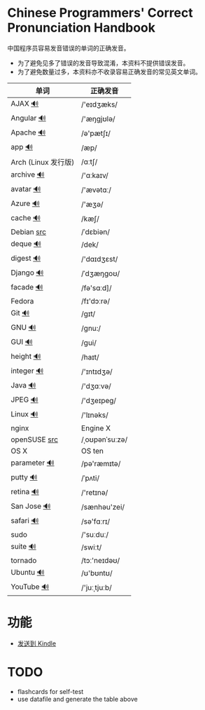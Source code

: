 # Chinese Programmers' Correct Pronunciation Handbook

中国程序员容易发音错误的单词的正确发音。

* 为了避免见多了错误的发音导致混淆，本资料不提供错误发音。
* 为了避免数量过多，本资料亦不收录容易正确发音的常见英文单词。

| 单词                                                                    | 正确发音     | 
| ----                                                                    | -------      | 
| AJAX [🔊](http://dict.youdao.com/dictvoice?audio=AJAX&type=2)           | /'eɪdʒæks/   | 
| Angular [🔊](http://dict.youdao.com/dictvoice?audio=Angular&type=2)     | /'æŋgjʊlə/   | 
| Apache [🔊](http://dict.youdao.com/dictvoice?audio=Apache&type=2)       | /ə'pætʃɪ/    | 
| app [🔊](http://dict.youdao.com/dictvoice?audio=app&type=2)             | /æp/         | 
| Arch (Linux 发行版) | /ɑːtʃ/ |
| archive [🔊](http://dict.youdao.com/dictvoice?audio=archive&type=2)     | /'ɑːkaɪv/    | 
| avatar [🔊](http://dict.youdao.com/dictvoice?audio=avatar&type=2)       | /'ævətɑː/    | 
| Azure [🔊](http://dict.youdao.com/dictvoice?audio=azure&type=2)         | /'æʒə/       | 
| cache [🔊](http://dict.youdao.com/dictvoice?audio=cache&type=2)         | /kæʃ/        | 
| Debian [src](https://en.wikipedia.org/wiki/Debian) | /ˈdɛbiən/ |
| deque [🔊](http://dict.youdao.com/dictvoice?audio=deque&type=2)         | /dek/        | 
| digest [🔊](http://dict.youdao.com/dictvoice?audio=digest&type=2)       | /'dɑɪdʒɛst/  | 
| Django [🔊](http://dict.youdao.com/dictvoice?audio=Django&type=2)       | /ˈdʒæŋɡoʊ/   | 
| facade [🔊](http://dict.youdao.com/dictvoice?audio=facade&type=2)       | /fə'sɑːd]/   | 
| Fedora | /fɪ'dɔːrə/ |
| Git [🔊](http://dict.youdao.com/dictvoice?audio=git&type=2)             | /ɡɪt/        | 
| GNU [🔊](http://dict.youdao.com/dictvoice?audio=GNU&type=2)             | /gnu:/       | 
| GUI [🔊](http://dict.youdao.com/dictvoice?audio=GUI&type=2)             | /ɡui/        | 
| height [🔊](http://dict.youdao.com/dictvoice?audio=height&type=2)       | /haɪt/       | 
| integer [🔊](http://dict.youdao.com/dictvoice?audio=integer&type=2)     | /'ɪntɪdʒə/   | 
| Java [🔊](http://dict.youdao.com/dictvoice?audio=java&type=2)           | /'dʒɑːvə/    | 
| JPEG [🔊](http://dict.youdao.com/dictvoice?audio=JPEG&type=2)           | /'dʒeɪpeɡ/   | 
| Linux [🔊](http://dict.youdao.com/dictvoice?audio=linux&type=2)         | /'lɪnəks/    | 
| nginx                                                                   | Engine X     | 
| openSUSE [src](https://en.wikipedia.org/wiki/OpenSUSE) | /ˌoʊpənˈsuːzə/ |
| OS X                                                                    | OS ten       | 
| parameter [🔊](http://dict.youdao.com/dictvoice?audio=parameter&type=2) | /pə'ræmɪtə/  | 
| putty [🔊](http://dict.youdao.com/dictvoice?audio=putty&type=2)         | /ˈpʌti/      | 
| retina [🔊](http://dict.youdao.com/dictvoice?audio=retina&type=2)       | /'retɪnə/    | 
| San Jose [🔊](http://dict.youdao.com/dictvoice?audio=san%20jose&type=2) | /sænhəu'zei/ | 
| safari [🔊](http://dict.youdao.com/dictvoice?audio=safari&type=2)       | /sə'fɑːrɪ/   | 
| sudo                                                                    | /'suːduː/    | 
| suite [🔊](http://dict.youdao.com/dictvoice?audio=suite&type=2)         | /swiːt/      | 
| tornado | /tɔː'neɪdəʊ/ |
| Ubuntu [🔊](http://dict.youdao.com/dictvoice?audio=ubuntu&type=2)       | /ʊ'bʊntʊ/    | 
| YouTube [🔊](http://dict.youdao.com/dictvoice?audio=youtube&type=2)     | /'juːˌtjuːb/ | 

# 功能
* [发送到 Kindle](http://fivefilters.org/kindle-it/send.php?url=https%3A%2F%2Fgithub.com%2Flilydjwg%2Fchinese-programmers-corrent-pronunciations-handbook)

# TODO
* flashcards for self-test
* use datafile and generate the table above
